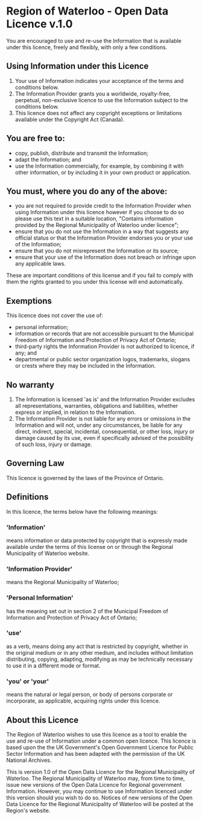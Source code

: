 # Region of Waterloo - Open Data Licence v.1.0

You are encouraged to use and re-use the Information that is available under this licence, freely and flexibly, with only a few conditions.


## Using Information under this Licence

1. Your use of Information indicates your acceptance of the terms and conditions below.
2. The Information Provider grants you a worldwide, royalty-free, perpetual, non-exclusive licence to use the Information subject to the conditions below.
3. This licence does not affect any copyright exceptions or limitations available under the Copyright Act (Canada).

## You are free to:

- copy, publish, distribute and transmit the Information;
- adapt the Information; and
- use the Information commercially, for example, by combining it with other information, or by including it in your own product or application.

## You must, where you do any of the above:

- you are not required to provide credit to the Information Provider when using Information under this licence however if you choose to do so please use this text in a suitable location, "Contains information provided by the Regional Municipality of Waterloo under licence";
- ensure that you do not use the Information in a way that suggests any official status or that the Information Provider endorses you or your use of the Information;
- ensure that you do not misrepresent the Information or its source;
- ensure that your use of the Information does not breach or infringe upon any applicable laws.

These are important conditions of this license and if you fail to comply with them the rights granted to you under this license will end automatically.

## Exemptions

This licence does not cover the use of:

- personal information;
- information or records that are not accessible pursuant to the Municipal Freedom of Information and Protection of Privacy Act of Ontario;
- third-party rights the Information Provider is not authorized to licence, if any; and
- departmental or public sector organization logos, trademarks, slogans or crests where they may be included in the Information.

## No warranty

1. The Information is licensed 'as is' and the Information Provider excludes all representations, warranties, obligations and liabilities, whether express or implied, in relation to the Information.
2. The Information Provider is not liable for any errors or omissions in the Information and will not, under any circumstances, be liable for any direct, indirect, special, incidental, consequential, or other loss, injury or damage caused by its use, even if specifically advised of the possibility of such loss, injury or damage.

## Governing Law

This licence is governed by the laws of the Province of Ontario.


## Definitions

In this licence, the terms below have the following meanings:
### 'Information'
means information or data protected by copyright that is expressly made available under the terms of this license on or through the Regional Municipality of Waterloo website.
### 'Information Provider'
means the Regional Municipality of Waterloo;
### 'Personal Information'
has the meaning set out in section 2 of the Municipal Freedom of Information and Protection of Privacy Act of Ontario;
### 'use'
as a verb, means doing any act that is restricted by copyright, whether in the original medium or in any other medium, and includes without limitation distributing, copying, adapting, modifying as may be technically necessary to use it in a different mode or format.
### 'you' or 'your'
means the natural or legal person, or body of persons corporate or incorporate, as applicable, acquiring rights under this licence.


## About this Licence

The Region of Waterloo wishes to use this licence as a tool to enable the use and re-use of Information under a common open licence. This licence is based upon the the UK Government's Open Government Licence for Public Sector Information and has been adapted with the permission of the UK National Archives.

This is version 1.0 of the Open Data Licence for the Regional Municipality of Waterloo. The Regional Municipality of Waterloo may, from time to time, issue new versions of the Open Data Licence for Regional government Information. However, you may continue to use Information licenced under this version should you wish to do so. Notices of new versions of the Open Data Licence for the Regional Municipality of Waterloo will be posted at the Region's website.
